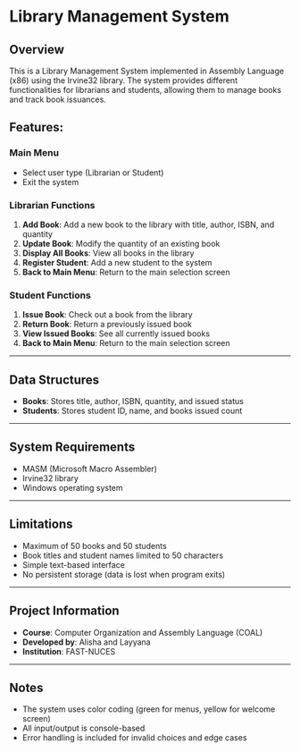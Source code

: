 # Library Management System

## Overview  
This is a Library Management System implemented in Assembly Language (x86) using the Irvine32 library. The system provides different functionalities for librarians and students, allowing them to manage books and track book issuances.  

## Features:  

### Main Menu  
- Select user type (Librarian or Student)  
- Exit the system  

### Librarian Functions  
1. **Add Book**: Add a new book to the library with title, author, ISBN, and quantity  
2. **Update Book**: Modify the quantity of an existing book  
3. **Display All Books**: View all books in the library  
4. **Register Student**: Add a new student to the system  
5. **Back to Main Menu**: Return to the main selection screen  

### Student Functions  
1. **Issue Book**: Check out a book from the library  
2. **Return Book**: Return a previously issued book  
3. **View Issued Books**: See all currently issued books  
4. **Back to Main Menu**: Return to the main selection screen  

---

## Data Structures  
- **Books**: Stores title, author, ISBN, quantity, and issued status  
- **Students**: Stores student ID, name, and books issued count  

---

## System Requirements  
- MASM (Microsoft Macro Assembler)  
- Irvine32 library  
- Windows operating system  

---

## Limitations  
- Maximum of 50 books and 50 students  
- Book titles and student names limited to 50 characters  
- Simple text-based interface  
- No persistent storage (data is lost when program exits)  

---

## Project Information  
- **Course**: Computer Organization and Assembly Language (COAL)  
- **Developed by**: Alisha and Layyana  
- **Institution**: FAST-NUCES  

---

## Notes  
- The system uses color coding (green for menus, yellow for welcome screen)  
- All input/output is console-based  
- Error handling is included for invalid choices and edge cases  
